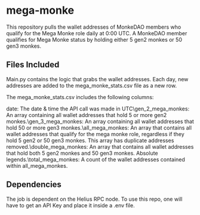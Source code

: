 # mega-monke
This repository pulls the wallet addresses of MonkeDAO members who qualify for the Mega Monke role daily at 0:00 UTC. A MonkeDAO member qualifies for Mega Monke status by holding either 5 gen2 monkes or 50 gen3 monkes. 

## Files Included
Main.py contains the logic that grabs the wallet addresses. Each day, new addresses are added to the mega_monke_stats.csv file as a new row. 

The mega_monke_stats.csv includes the following columns: 

date: The date & time the API call was made in UTC\gen_2_mega_monkes: An array containing all wallet addresses that hold 5 or more gen2 monkes.\gen_3_mega_monkes: An array containing all wallet addresses that hold 50 or more gen3 monkes.\all_mega_monkes: An array that contains all wallet addresses that qualify for the mega monke role, regardless if they hold 5 gen2 or 50 gen3 monkes. This array has duplicate addresses removed.\double_mega_monkes: An array that contains all wallet addresses that hold both 5 gen2 monkes and 50 gen3 monkes. Absolute legends.\total_mega_monkes: A count of the wallet addresses contained within all_mega_monkes.

## Dependencies
The job is dependent on the Helius RPC node. To use this repo, one will have to get an API Key and place it inside a .env file. 
